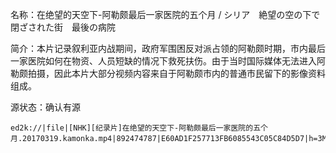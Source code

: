 名称：在绝望的天空下-阿勒颇最后一家医院的五个月 / シリア　絶望の空の下で　閉ざされた街　最後の病院

简介：本片记录叙利亚内战期间，政府军围困反对派占领的阿勒颇时期，市内最后一家医院如何在物资、人员短缺的情况下救死扶伤。由于当时国际媒体无法进入阿勒颇拍摄，因此本片大部分视频内容来自于阿勒颇市内的普通市民留下的影像资料组成。

源状态：确认有源

```
ed2k://|file|[NHK][纪录片]在绝望的天空下-阿勒颇最后一家医院的五个月.20170319.kamonka.mp4|892474787|E60AD1F257713FB6085543C05C84D5D7|h=3MHQQ5J7LO3AKBSNZF2FTUYS6ND4BE6O|/
```
